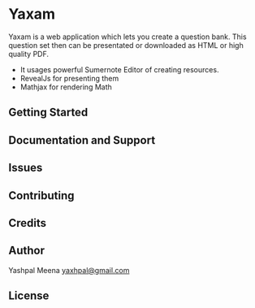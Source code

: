 Yaxam
================

Yaxam is a web application which lets you create a question bank. This question set then can be presentated or downloaded as HTML or high quality PDF.

- It usages powerful Sumernote Editor of creating resources. 
- RevealJs for presenting them
- Mathjax for rendering Math

Getting Started
---------------

Documentation and Support
-------------------------

Issues
-------------
Contributing
------------

Credits
-------

Author
------
Yashpal Meena <yaxhpal@gmail.com>

License
-------
